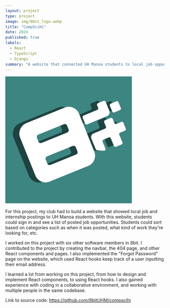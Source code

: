```yaml
---
layout: project
type: project
image: img/8bit_logo.webp
title: "CompSciHi"
date: 2024
published: true
labels:
  - React
  - TypeScript
  - Django
summary: "A website that connected UH Manoa students to local job opportunities."
---
```


<img width="400px" src="../img/8bit_logo.webp" alt="8bit's logo">
<br>

For this project, my club had to build a website that showed local job and internship postings to UH Manoa students. With this website, students could sign in and see a list of posted job opportunities. Students could sort based on categories such as when it was posted, what kind of work they're looking for, etc.

I worked on this project with six other software members in 8bit. I contributed to the project by creating the navbar, the 404 page, and other React components and pages. I also implemented the "Forgot Password" page on the website, which used React hooks keep track of a user inputting their email address.

I learned a lot from working on this project, from how to design and implement React components, to using React hooks. I also gained experience with coding in a collaborative environment, and working with multiple people in the same codebase.

Link to source code: <a href="https://github.com/8bitUHM/compscihi">https://github.com/8bitUHM/compscihi</a>
